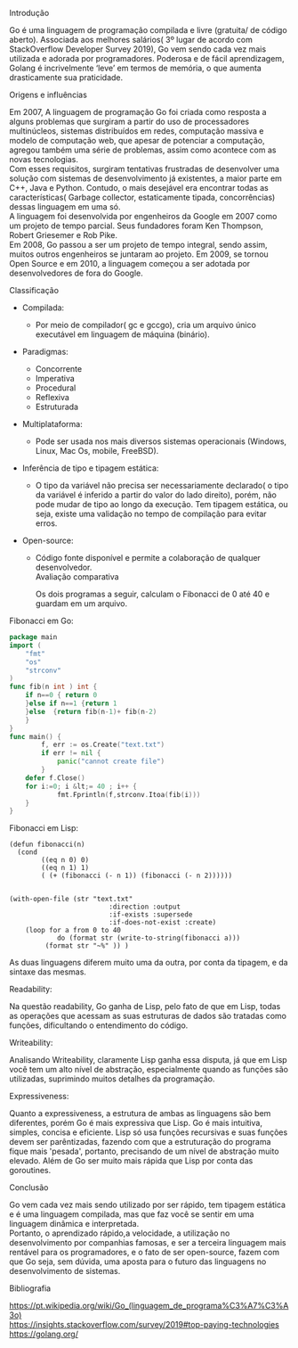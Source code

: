 ﻿Introdução  
  
  
Go é uma linguagem de programação compilada e livre (gratuita/ de código aberto). Associada aos melhores salários( 3º lugar de acordo com StackOverflow Developer Survey 2019), Go vem sendo cada vez mais utilizada e adorada por programadores. Poderosa e de fácil aprendizagem, Golang é incrivelmente ‘leve’ em termos de memória, o que aumenta drasticamente sua praticidade.  
  
  
Origens e influências  
   
Em 2007, A linguagem de programação Go foi criada como resposta a alguns problemas que surgiram a partir do uso de processadores multinúcleos, sistemas distribuídos em redes, computação massiva e modelo de computação web, que apesar de potenciar a computação, agregou também uma série de problemas, assim como acontece com as novas tecnologias.  
Com esses requisitos, surgiram tentativas frustradas de desenvolver uma solução com sistemas de desenvolvimento já existentes, a maior parte em C++, Java e Python. Contudo, o mais desejável era encontrar todas as características( Garbage collector, estaticamente tipada, concorrências)  dessas linguagem em uma só.   
A linguagem foi desenvolvida por engenheiros da Google em 2007 como um projeto de tempo parcial. Seus fundadores foram Ken Thompson, Robert Griesemer e Rob Pike.  
Em 2008, Go passou a ser um projeto de tempo integral, sendo assim, muitos outros engenheiros se juntaram ao projeto. Em 2009, se tornou Open Source e em 2010, a linguagem começou a ser adotada por desenvolvedores de fora do Google.  
  
  
Classificação  
  
  
* Compilada:  
   * Por meio de compilador( gc e gccgo), cria um arquivo único executável em linguagem de máquina (binário).   
* Paradigmas:  
   * Concorrente  
   * Imperativa  
   * Procedural  
   * Reflexiva  
   * Estruturada  
  
  
* Multiplataforma:   
   * Pode ser usada nos mais diversos sistemas operacionais (Windows, Linux, Mac Os, mobile, FreeBSD).  
* Inferência de tipo e tipagem estática:   
   * O tipo da variável não precisa ser necessariamente declarado( o tipo da variável é inferido a partir do valor do lado direito), porém, não pode mudar de tipo ao longo da execução.  Tem tipagem estática, ou seja, existe uma validação no tempo de compilação para evitar erros.  
  
  
* Open-source:   
   * Código fonte disponível e permite a colaboração de qualquer desenvolvedor.  
Avaliação comparativa    
  
        Os dois programas a seguir, calculam o Fibonacci de 0 até 40 e guardam em um arquivo.  
  
Fibonacci em Go:  
  
```GO  
package main  
import (    
    "fmt"  
    "os"  
    "strconv"  
)  
func fib(n int ) int {  
    if n==0 { return 0  
    }else if n==1 {return 1  
    }else  {return fib(n-1)+ fib(n-2)  
    }  
}  
func main() {  
        f, err := os.Create("text.txt")  
        if err != nil {  
            panic("cannot create file")  
        }  
    defer f.Close()  
    for i:=0; i &lt;= 40 ; i++ {  
            fmt.Fprintln(f,strconv.Itoa(fib(i)))  
    }  
}  
```  
Fibonacci em Lisp:  
  
``` Lisp  
(defun fibonacci(n)  
  (cond  
        ((eq n 0) 0)  
        ((eq n 1) 1)  
        ( (+ (fibonacci (- n 1)) (fibonacci (- n 2))))))  
  
  
(with-open-file (str "text.txt"  
                         :direction :output  
                         :if-exists :supersede  
                         :if-does-not-exist :create)  
    (loop for a from 0 to 40      
            do (format str (write-to-string(fibonacci a)))  
         (format str "~%" )) )  
 ``` 
  
As duas linguagens diferem muito uma da outra, por conta da tipagem, e da sintaxe das mesmas.  
  
  
Readability:  
  
  
Na questão readability, Go ganha de Lisp, pelo fato de que em Lisp, todas as operações que acessam as suas estruturas de dados são tratadas como funções, dificultando o entendimento do código.  
  
  
Writeability:  
  
  
Analisando Writeability, claramente Lisp ganha essa disputa, já que em Lisp você tem um alto nível de abstração, especialmente quando as funções são utilizadas, suprimindo muitos detalhes da programação.  
  
  
Expressiveness:  
  
  
Quanto a expressiveness, a estrutura de ambas as linguagens são bem diferentes, porém Go é mais expressiva que Lisp. Go é mais intuitiva, simples, concisa e eficiente. Lisp só usa funções recursivas e suas funções devem ser parêntizadas, fazendo com que a estruturação do programa fique mais 'pesada', portanto, precisando de um nível de abstração muito elevado. Além de Go ser muito mais rápida que Lisp por conta das goroutines.  
  
  
Conclusão   
  
  
Go vem cada vez mais sendo utilizado por ser rápido, tem tipagem estática e é uma linguagem compilada, mas que faz você se sentir em uma linguagem dinâmica e interpretada.   
Portanto, o aprendizado rápido,a  velocidade, a utilização no desenvolvimento por companhias famosas, e ser a terceira linguagem mais rentável para os programadores, e o fato de ser open-source,  fazem com que Go seja, sem dúvida, uma aposta para o futuro das linguagens no desenvolvimento de sistemas.  
  
  
Bibliografia  
  
  
https://pt.wikipedia.org/wiki/Go_(linguagem_de_programa%C3%A7%C3%A3o)  
https://insights.stackoverflow.com/survey/2019#top-paying-technologies  
https://golang.org/
